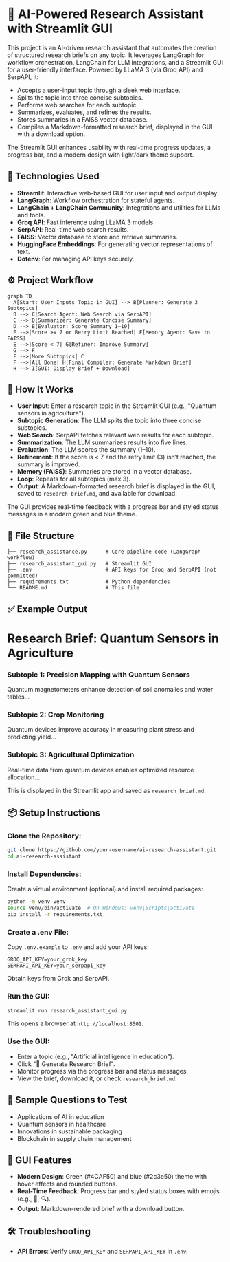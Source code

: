 # 🧠 AI-Powered Research Assistant with Streamlit GUI

This project is an AI-driven research assistant that automates the creation of structured research briefs on any topic. It leverages LangGraph for workflow orchestration, LangChain for LLM integrations, and a Streamlit GUI for a user-friendly interface. Powered by LLaMA 3 (via Groq API) and SerpAPI, it:

- Accepts a user-input topic through a sleek web interface.
- Splits the topic into three concise subtopics.
- Performs web searches for each subtopic.
- Summarizes, evaluates, and refines the results.
- Stores summaries in a FAISS vector database.
- Compiles a Markdown-formatted research brief, displayed in the GUI with a download option.

The Streamlit GUI enhances usability with real-time progress updates, a progress bar, and a modern design with light/dark theme support.

## 🔧 Technologies Used

- **Streamlit**: Interactive web-based GUI for user input and output display.
- **LangGraph**: Workflow orchestration for stateful agents.
- **LangChain + LangChain Community**: Integrations and utilities for LLMs and tools.
- **Groq API**: Fast inference using LLaMA 3 models.
- **SerpAPI**: Real-time web search results.
- **FAISS**: Vector database to store and retrieve summaries.
- **HuggingFace Embeddings**: For generating vector representations of text.
- **Dotenv**: For managing API keys securely.

## ⚙️ Project Workflow

```mermaid
graph TD
  A[Start: User Inputs Topic in GUI] --> B[Planner: Generate 3 Subtopics]
  B --> C[Search Agent: Web Search via SerpAPI]
  C --> D[Summarizer: Generate Concise Summary]
  D --> E[Evaluator: Score Summary 1–10]
  E -->|Score >= 7 or Retry Limit Reached| F[Memory Agent: Save to FAISS]
  E -->|Score < 7| G[Refiner: Improve Summary]
  G --> F
  F -->|More Subtopics| C
  F -->|All Done| H[Final Compiler: Generate Markdown Brief]
  H --> I[GUI: Display Brief + Download]
```

## 🚀 How It Works

- **User  Input**: Enter a research topic in the Streamlit GUI (e.g., "Quantum sensors in agriculture").
- **Subtopic Generation**: The LLM splits the topic into three concise subtopics.
- **Web Search**: SerpAPI fetches relevant web results for each subtopic.
- **Summarization**: The LLM summarizes results into five lines.
- **Evaluation**: The LLM scores the summary (1–10).
- **Refinement**: If the score is < 7 and the retry limit (3) isn’t reached, the summary is improved.
- **Memory (FAISS)**: Summaries are stored in a vector database.
- **Loop**: Repeats for all subtopics (max 3).
- **Output**: A Markdown-formatted research brief is displayed in the GUI, saved to `research_brief.md`, and available for download.

The GUI provides real-time feedback with a progress bar and styled status messages in a modern green and blue theme.

## 📁 File Structure

```
├── research_assistance.py      # Core pipeline code (LangGraph workflow)
├── research_assistant_gui.py   # Streamlit GUI
├── .env                        # API keys for Groq and SerpAPI (not committed)
├── requirements.txt            # Python dependencies
└── README.md                   # This file
```

## ✅ Example Output

# Research Brief: Quantum Sensors in Agriculture

### Subtopic 1: Precision Mapping with Quantum Sensors
Quantum magnetometers enhance detection of soil anomalies and water tables...

### Subtopic 2: Crop Monitoring
Quantum devices improve accuracy in measuring plant stress and predicting yield...

### Subtopic 3: Agricultural Optimization
Real-time data from quantum devices enables optimized resource allocation...

This is displayed in the Streamlit app and saved as `research_brief.md`.

## 📦 Setup Instructions

### Clone the Repository:
```bash
git clone https://github.com/your-username/ai-research-assistant.git
cd ai-research-assistant
```

### Install Dependencies:
Create a virtual environment (optional) and install required packages:
```bash
python -m venv venv
source venv/bin/activate  # On Windows: venv\Scripts\activate
pip install -r requirements.txt
```

### Create a .env File:
Copy `.env.example` to `.env` and add your API keys:
```
GROQ_API_KEY=your_grok_key
SERPAPI_API_KEY=your_serpapi_key
```
Obtain keys from Grok and SerpAPI.

### Run the GUI:
```bash
streamlit run research_assistant_gui.py
```
This opens a browser at `http://localhost:8501`.

### Use the GUI:
- Enter a topic (e.g., "Artificial intelligence in education").
- Click "🚀 Generate Research Brief".
- Monitor progress via the progress bar and status messages.
- View the brief, download it, or check `research_brief.md`.

## 🧪 Sample Questions to Test

- Applications of AI in education
- Quantum sensors in healthcare
- Innovations in sustainable packaging
- Blockchain in supply chain management

## 🎨 GUI Features

- **Modern Design**: Green (#4CAF50) and blue (#2c3e50) theme with hover effects and rounded buttons.
- **Real-Time Feedback**: Progress bar and styled status boxes with emojis (e.g., 📌, 🔍).
- **Output**: Markdown-rendered brief with a download button.

## 🛠️ Troubleshooting

- **API Errors**: Verify `GROQ_API_KEY` and `SERPAPI_API_KEY` in `.env`.
```
